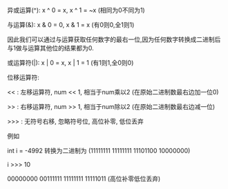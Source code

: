 异或运算(^): x ^ 0 = x, x ^ 1 = ~x (相同为0不同为1)

与运算(&): x & 0 = 0, x & 1 = x (有0则0,全1则1)

因此我们可以通过与运算获取任何数字的最右一位,因为任何数字转换成二进制后与1做与运算其他位的结果都为0.

或运算符(|): x | 0 = x, x | 1 = 1 (有1则1,全0则0)

位移运算符:

\<< : 左移运算符, num << 1, 相当于num乘以2 (在原始二进制数最右边加一位0)

\>> : 右移运算符, num >> 1, 相当于num除以2 (在原始二进制数最右边减一位)

\>>> : 无符号右移, 忽略符号位, 高位补零, 低位丢弃

例如 

int i = -4992 
转换为二进制为 (11111111 11111111 11101100 10000000) 

i >>> 10

00000000 00111111 11111111 11111011 (高位补零低位丢弃)


